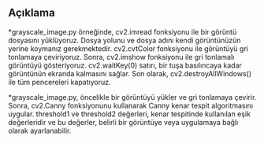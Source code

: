 
Açıklama
---------------------------------------------------------------------------------------------------------------------------------------------------------------------------------------------------------------------

*grayscale_image.py örneğinde, cv2.imread fonksiyonu ile bir görüntü dosyasını yüklüyoruz. Dosya yolunu ve dosya adını kendi görüntünüzün yerine koymanız gerekmektedir. cv2.cvtColor fonksiyonu ile görüntüyü gri tonlamaya çeviriyoruz. Sonra, cv2.imshow fonksiyonu ile gri tonlamalı görüntüyü gösteriyoruz. cv2.waitKey(0) satırı, bir tuşa basılıncaya kadar görüntünün ekranda kalmasını sağlar. Son olarak, cv2.destroyAllWindows() ile tüm pencereleri kapatıyoruz.

*grayscale_image.py, öncelikle bir görüntüyü yükler ve gri tonlamaya çevirir. Sonra, cv2.Canny fonksiyonunu kullanarak Canny kenar tespit algoritmasını uygular. threshold1 ve threshold2 değerleri, kenar tespitinde kullanılan eşik değerleridir ve bu değerler, belirli bir görüntüye veya uygulamaya bağlı olarak ayarlanabilir.
